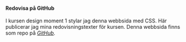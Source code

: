 #### Redovisa på GitHub
I kursen design moment 1 stylar jag denna webbsida med CSS. Här publicerar jag 
mina redovisningstexter för kursen. 
Denna webbsida finns som repo på 
*[GitHub](https://github.com/Christoffer2019/design)*.
 
